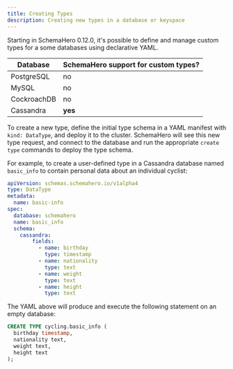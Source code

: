 ```yaml
---
title: Creating Types
description: Creating new types in a database or keyspace
---
```


Starting in SchemaHero 0.12.0, it's possible to define and manage custom types for a some databases using declarative YAML.

| Database | SchemaHero support for custom types? |
|----------|--------------------------------------|
| PostgreSQL | no |
| MySQL | no |
| CockroachDB | no |
| Cassandra | **yes** |


To create a new type, define the initial type schema in a YAML manifest with `kind: DataType`, and deploy it to the cluster. 
SchemaHero will see this new type request, and connect to the database and run the appropriate `create type` commands to deploy the type schema.


For example, to create a user-defined type in a Cassandra database named `basic_info` to contain personal data about an individual cyclist:

```yaml
apiVersion: schemas.schemahero.io/v1alpha4
type: DataType
metadata:
  name: basic-info
spec:
  database: schemahero
  name: basic_info
  schema:
    cassandra:
        fields:
          - name: birthday
            type: timestamp
          - name: nationality
            type: text
          - name: weight
            type: text
          - name: height
            type: text

```

The YAML above will produce and execute the following statement on an empty database:

```sql
CREATE TYPE cycling.basic_info (
  birthday timestamp,
  nationality text,
  weight text,
  height text
);

```
